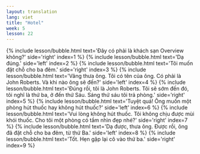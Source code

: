 ```yaml
---
layout: translation
lang: viet
title: "Hotel"
week: 5
lesson: 22
---
```


{% include lesson/bubble.html text='Đây có phải là khách sạn Overview không?' side='right' index=1 %}
{% include lesson/bubble.html text='Dạ đúng.' side='left' index=2 %}
{% include lesson/bubble.html text='Tôi muốn đặt chỗ cho ba đêm.' side='right' index=3 %}
{% include lesson/bubble.html text='Vâng thưa ông. Tôi có tên của ông. Có phải là John Roberts. Và khi nào ông sẽ đến?' side='left' index=4 %}
{% include lesson/bubble.html text='Đúng rồi, tôi là John Roberts. Tôi sẽ sớm đến đó, tôi nghĩ là thứ ba, ở đến thứ Sáu. Sáng thứ sáu tôi trả phòng.' side='right' index=5 %}
{% include lesson/bubble.html text='Tuyệt quá! Ông muốn một phòng hút thuốc hay không hút thuốc?' side='left' index=6 %}
{% include lesson/bubble.html text='Vui lòng không hút thuốc. Tôi không chịu được mùi khói thuốc. Cho tôi một phòng có tầm nhìn đẹp nhé?' side='right' index=7 %}
{% include lesson/bubble.html text='Dạ được, thưa ông. Được rồi, ông đã đặt chỗ cho ba đêm, từ thứ Ba.' side='left' index=8 %}
{% include lesson/bubble.html text='Tốt. Hẹn gặp lại cô vào thứ ba.' side='right' index=9 %}
